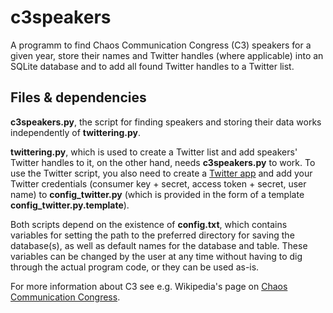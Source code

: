 # c3speakers

A programm to find Chaos Communication Congress (C3) speakers for a given year, store their names and Twitter handles (where applicable)
into an SQLite database and to add all found Twitter handles to a Twitter list.

## Files & dependencies
**c3speakers.py**, the script for finding speakers and storing their data works independently of **twittering.py**.

**twittering.py**, which is used to create a Twitter list and add speakers' Twitter handles to it, on the other hand, needs **c3speakers.py** to work. To use the Twitter script, you also need to create a [Twitter app](https://apps.twitter.com/) and add your Twitter credentials (consumer key + secret, access token + secret, user name) to **config_twitter.py** (which is provided in the form of a template **config_twitter.py.template**).

Both scripts depend on the existence of **config.txt**, which contains variables for setting the path to the preferred directory for saving the database(s), as well as default names for the database and table. These variables can be changed by the user at any time without having to dig through the actual program code, or they can be used as-is.

For more information about C3 see e.g. Wikipedia's page on [Chaos Communication Congress](https://en.wikipedia.org/wiki/Chaos_Communication_Congress).